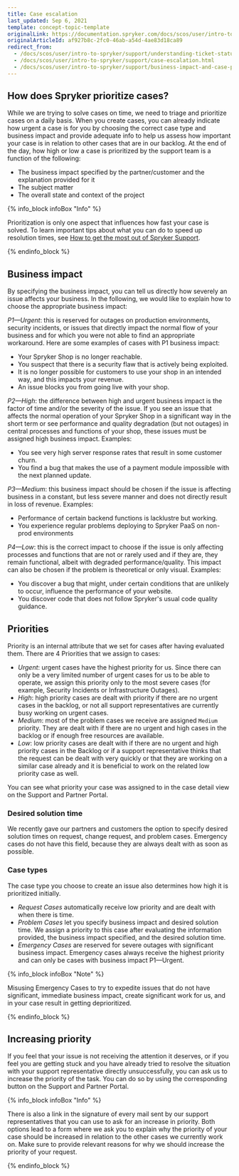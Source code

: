 ```yaml
---
title: Case escalation
last_updated: Sep 6, 2021
template: concept-topic-template
originalLink: https://documentation.spryker.com/docs/scos/user/intro-to-spryker/support/understanding-ticket-status.html#how-are-bug-tickets-prioritized
originalArticleId: af927b8c-2fc0-46ab-a54d-4ae83d18ca89
redirect_from:
  - /docs/scos/user/intro-to-spryker/support/understanding-ticket-status.html#how-are-bug-tickets-prioritized
  - /docs/scos/user/intro-to-spryker/support/case-escalation.html
  - /docs/scos/user/intro-to-spryker/support/business-impact-and-case-priorities.html
---
```


## How does Spryker prioritize cases?
While we are trying to solve cases on time, we need to triage and prioritize cases on a daily basis. When you create cases, you can already indicate how urgent a case is for you by choosing the correct case type and business impact and provide adequate info to help us assess how important your case is in relation to other cases that are in our backlog. At the end of the day, how high or low a case is prioritized by the support team is a function of the following:
* The business impact specified by the partner/customer and the explanation provided for it
* The subject matter
* The overall state and context of the project

{% info_block infoBox "Info" %}

Prioritization is only one aspect that influences how fast your case is solved. To learn important tips about what you can do to speed up resolution times, see [How to get the most out of Spryker Support](/docs/scos/user/intro-to-spryker/support/how-to-get-the-most-out-of-spryker-support.html).

{% endinfo_block %}

## Business impact

By specifying the business impact, you can tell us directly how severely an issue affects your business. In the following, we would like to explain how to choose the appropriate business impact:

*P1—Urgent*: this is reserved for outages on production environments, security incidents, or issues that directly impact the normal flow of your business and for which you were not able to find an appropriate workaround.
Here are some examples of cases with P1 business impact:
* Your Spryker Shop is no longer reachable.
* You suspect that there is a security flaw that is actively being exploited.
* It is no longer possible for customers to use your shop in an intended way, and this impacts your revenue.
* An issue blocks you from going live with your shop.

*P2—High*: the difference between high and urgent business impact is the factor of time and/or the severity of the issue. If you see an issue that affects the normal operation of your Spryker Shop in a significant way in the short term or see performance and quality degradation (but not outages) in central processes and functions of your shop, these issues must be assigned high business impact. Examples:
* You see very high server response rates that result in some customer churn.
* You find a bug that makes the use of a payment module impossible with the next planned update.

*P3—Medium*: this business impact should be chosen if the issue is affecting business in a constant, but less severe manner and does not directly result in loss of revenue. Examples:
* Performance of certain backend functions is lacklustre but working.
* You experience regular problems deploying to Spryker PaaS on non-prod environments

*P4—Low*: this is the correct impact to choose if the issue is only affecting processes and functions that are not or rarely used and if they are, they remain functional, albeit with degraded performance/quality. This impact can also be chosen if the problem is theoretical or only visual. Examples:
* You discover a bug that might, under certain conditions that are unlikely to occur, influence the performance of your website.
* You discover code that does not follow Spryker's usual code quality guidance.

## Priorities
Priority is an internal attribute that we set for cases after having evaluated them. There are 4 Priorities that we assign to cases:
* *Urgent*: urgent cases have the highest priority for us. Since there can only be a very limited number of urgent cases for us to be able to operate, we assign this priority only to the most severe cases (for example, Security Incidents or Infrastructure Outages).
* *High*: high priority cases are dealt with priority if there are no urgent cases in the backlog, or not all support representatives are currently busy working on urgent cases.
* *Medium*: most of the problem cases we receive are assigned `Medium` priority. They are dealt with if there are no urgent and high cases in the backlog or if enough free resources are available.
* *Low*: low priority cases are dealt with if there are no urgent and high priority cases in the Backlog or if a support representative thinks that the request can be dealt with very quickly or that they are working on a similar case already and it is beneficial to work on the related low priority case as well.

You can see what priority your case was assigned to in the case detail view on the Support and Partner Portal.

<!--

![image.png](https://cdn.document360.io/9fafa0d5-d76f-40c5-8b02-ab9515d3e879/Images/Documentation/image%28166%29.png)

-->

### Desired solution time
We recently gave our partners and customers the option to specify desired solution times on request, change request, and problem cases. Emergency cases do not have this field, because they are always dealt with as soon as possible.

### Case types
The case type you choose to create an issue also determines how high it is prioritized initially.
* *Request Cases* automatically receive low priority and are dealt with when there is time.
* *Problem Cases* let you specify business impact and desired solution time. We assign a priority to this case after evaluating the information provided, the business impact specified, and the desired solution time.
* *Emergency Cases* are reserved for severe outages with significant business impact. Emergency cases always receive the highest priority and can only be cases with business impact P1—Urgent.

{% info_block infoBox "Note" %}

Misusing Emergency Cases to try to expedite issues that do not have significant, immediate business impact, create significant work for us, and in your case result in getting deprioritized.

{% endinfo_block %}


## Increasing priority
If you feel that your issue is not receiving the attention it deserves, or if you feel you are getting stuck and you have already tried to resolve the situation with your support representative directly unsuccessfully, you can ask us to increase the priority of the task. You can do so by using the corresponding button on the Support and Partner Portal.

<!--
![image.png](https://cdn.document360.io/9fafa0d5-d76f-40c5-8b02-ab9515d3e879/Images/Documentation/image%28165%29.png)
-->

{% info_block infoBox "Info" %}

There is also a link in the signature of every mail sent by our support representatives that you can use to ask for an increase in priority.
Both options lead to a form where we ask you to explain why the priority of your case should be increased in relation to the other cases we currently work on. Make sure to provide relevant reasons for why we should increase the priority of your request.

{% endinfo_block %}
